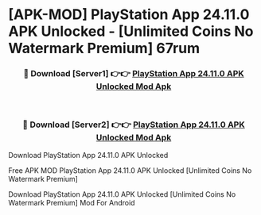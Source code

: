 # [APK-MOD] PlayStation App 24.11.0 APK Unlocked - [Unlimited Coins No Watermark Premium] 67rum



<div align="center">
<h3>🔴 Download [Server1] 👉👉 <a href="https://momento.my/?title=PlayStation_App_24.11.0_APK_Unlocked">PlayStation App 24.11.0 APK Unlocked Mod Apk</a></h3><br>

<h3>🔴 Download [Server2] 👉👉 <a href="https://momento.my/?title=PlayStation_App_24.11.0_APK_Unlocked">PlayStation App 24.11.0 APK Unlocked Mod Apk</a></h3>
</div>



Download PlayStation App 24.11.0 APK Unlocked 

Free APK MOD PlayStation App 24.11.0 APK Unlocked [Unlimited Coins No Watermark Premium]

Download PlayStation App 24.11.0 APK Unlocked [Unlimited Coins No Watermark Premium] Mod For Android
